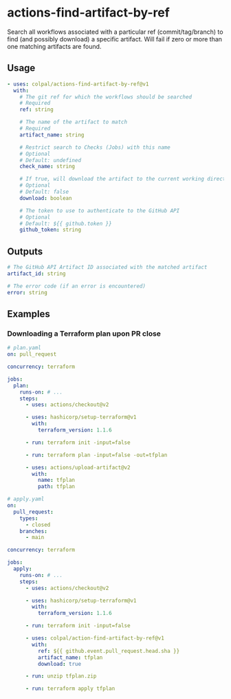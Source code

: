 # actions-find-artifact-by-ref

Search all workflows associated with a particular ref (commit/tag/branch) to
find (and possibly download) a specific artifact. Will fail if zero or more than
one matching artifacts are found.

## Usage

```yaml
- uses: colpal/actions-find-artifact-by-ref@v1
  with:
    # The git ref for which the workflows should be searched
    # Required
    ref: string

    # The name of the artifact to match
    # Required
    artifact_name: string

    # Restrict search to Checks (Jobs) with this name
    # Optional
    # Default: undefined
    check_name: string

    # If true, will download the artifact to the current working directory
    # Optional
    # Default: false
    download: boolean

    # The token to use to authenticate to the GitHub API
    # Optional
    # Default: ${{ github.token }}
    github_token: string
```

## Outputs

```yaml
# The GitHub API Artifact ID associated with the matched artifact
artifact_id: string

# The error code (if an error is encountered)
error: string
```

## Examples

### Downloading a Terraform plan upon PR close

```yaml
# plan.yaml
on: pull_request

concurrency: terraform

jobs:
  plan:
    runs-on: # ...
    steps:
      - uses: actions/checkout@v2

      - uses: hashicorp/setup-terraform@v1
        with:
          terraform_version: 1.1.6

      - run: terraform init -input=false

      - run: terraform plan -input=false -out=tfplan

      - uses: actions/upload-artifact@v2
        with:
          name: tfplan
          path: tfplan
```

```yaml
# apply.yaml
on:
  pull_request:
    types:
      - closed
    branches:
      - main

concurrency: terraform

jobs:
  apply:
    runs-on: # ...
    steps:
      - uses: actions/checkout@v2

      - uses: hashicorp/setup-terraform@v1
        with:
          terraform_version: 1.1.6

      - run: terraform init -input=false

      - uses: colpal/action-find-artifact-by-ref@v1
        with:
          ref: ${{ github.event.pull_request.head.sha }}
          artifact_name: tfplan
          download: true

      - run: unzip tfplan.zip

      - run: terraform apply tfplan
```
